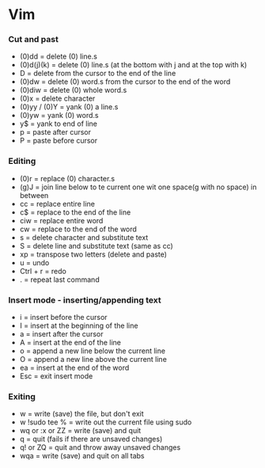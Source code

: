 # Vim

### Cut and past

* (0)dd = delete (0) line.s
* (0)d(j)(k) = delete (0) line.s (at the bottom with j and at the top with k) 
* D = delete from the cursor to the end of the line
* (0)dw = delete (0) word.s from the cursor to the end of the word
* (0)diw = delete (0) whole word.s 
* (0)x = delete character
* (0)yy / (0)Y = yank (0) a line.s
* (0)yw = yank (0) word.s
* y$ = yank to end of line
* p = paste after cursor
* P = paste before cursor


### Editing 

* (0)r = replace (0) character.s
* (g)J = join line below to te current one wit one space(g with no space) in between
* cc = replace entire line
* c$ = replace to the end of the line
* ciw = replace entire word
* cw = replace to the end of the word
* s = delete character and substitute text
* S = delete line and substitute text (same as cc)
* xp = transpose two letters (delete and paste)
* u = undo
* Ctrl + r = redo
* . = repeat last command

### Insert mode - inserting/appending text

* i = insert before the cursor
* I = insert at the beginning of the line
* a = insert after the cursor
* A = insert at the end of the line
* o = append a new line below the current line
* O = append a new line above the current line
* ea = insert at the end of the word
* Esc = exit insert mode

### Exiting

* w = write (save) the file, but don't exit
* w !sudo tee % = write out the current file using sudo
* wq or :x or ZZ = write (save) and quit
* q = quit (fails if there are unsaved changes)
* q! or ZQ = quit and throw away unsaved changes
* wqa = write (save) and quit on all tabs

